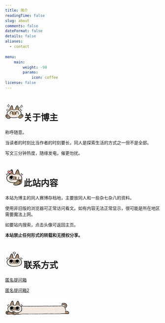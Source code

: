 ```yaml
---
title: 简介
readingTime: false
slug: about
comments: false
dateFormat: false
details: false
aliases:
  - contact

menu:
    main: 
        weight: -90
        params:
            icon: coffee
license: false
---
```




<h1><img src="/images/014.png" width=60px height=auto>关于博主</h1>

称呼随意。
<p>当读者的时刻比当作者的时刻要长，同人是探索生活的方式之一但不是全部。</p>
<p>写文三分钟热度，随缘发电，催更勿扰。

<h1><img src="/images/006.png" width=60px height=auto>此站内容</h1>

<p>本站为博主的同人赛博存档地，主要放同人和一些杂七杂八的资料。<p>
<p>使用非旧版的浏览器可正常访问看文。如有内容无法正常显示，很可能是所在地区需要魔法上网。</p>
<p>如要站内搜索，点击头像可返回主页。<p>

**本站禁止任何形式的转载和无授权分享。**

<h1><img src="/images/002.png" width=60px height=auto>联系方式</h1>

[匿名提问箱](https://peing.net/zh-CN/91e8000a0af399)

[匿名提问箱2](https://box.n3ko.cc/_/hana)

<p><img src="/images/038.png" width=70px height=auto ><img src="/images/039.png" width=70px height=auto ><img src="/images/040.png" width=70px height=auto > </p>














  








